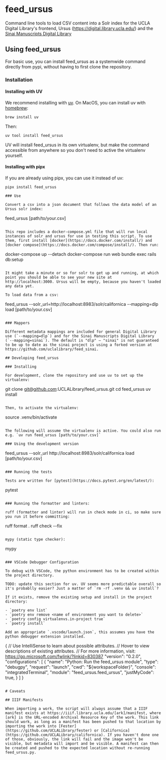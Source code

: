 # feed_ursus

Command line tools to load CSV content into a Solr index for the UCLA Digital Library's frontend, Ursus (https://digital.library.ucla.edu/) and the [Sinai Manuscripts Digital Library](https://sinaimanuscripts.library.ucla.edu)

## Using feed_ursus

For basic use, you can install feed_ursus as a systemwide command directly from pypi, without having to first clone the repository.

### Installation

#### Installing with UV

We recommend installing with [uv](https://docs.astral.sh/uv). On MacOS, you can install uv with [homebrew](https://brew.sh):

```
brew install uv
```

Then:

```
uv tool install feed_ursus
```

UV will install feed_ursus in its own virtualenv, but make the command accessible from anywhere so you don't need to active the virtualenv yourself.

#### Installing with pipx

If you are already using pipx, you can use it instead of uv:

```
pipx install feed_ursus

### Use

Convert a csv into a json document that follows the data model of an Ursus solr index:

```
feed_ursus [path/to/your.csv]
```

This repo includes a docker-compose.yml file that will run local instances of solr and ursus for use in testing this script. To use them, first install [docker](https://docs.docker.com/install/) and [docker compose](https://docs.docker.com/compose/install/). Then run:

```
docker-compose up --detach
docker-compose run web bundle exec rails db:setup
```

It might take a minute or so for solr to get up and running, at which point you should be able to see your new site at http://localhost:3000. Ursus will be empty, because you haven't loaded any data yet.

To load data from a csv:

```
feed_ursus --solr_url=http://localhost:8983/solr/californica --mapping=dlp load [path/to/your.csv]
```

### Mappers

Different metadata mappings are included for general Digital Library use (`--mapping=dlp`) and for the Sinai Manuscripts Digital Library (`--mapping=sinai`). The default is "dlp" – "sinai" is not guaranteed to be up to date as the sinai project is using a forked version at https://github.com/uclalibrary/feed_sinai.

## Developing feed_ursus

### Installing

For development, clone the repository and use uv to set up the virtualenv:

```
git clone git@github.com:UCLALibrary/feed_ursus.git
cd feed_ursus
uv install
```

Then, to activate the virtualenv:

```
source .venv/bin/activate
```

The following will assume the virtualenv is active. You could also run e.g. `uv run feed_ursus [path/to/your.csv]`

### Using the development version

```
feed_ursus --solr_url http://localhost:8983/solr/californica load [path/to/your.csv]
```

### Running the tests

Tests are written for [pytest](https://docs.pytest.org/en/latest/):

```
pytest
```

### Running the formatter and linters:

ruff (formatter and linter) will run in check mode in ci, so make sure you run it before committing:

```
ruff format .
ruff check --fix
```

mypy (static type checker):

```
mypy
```

### VSCode Debugger Configuration

To debug with VSCode, the python environment has to be created within the project directory.

TODO: update this section for uv. UV seems more predictable overall so it's probablly easier? Just a matter of `rm -rf .venv && uv install`?

If it exists, remove the existing setup and install in the project directory:

- `poetry env list`
- `poetry env remove <name of environment you want to delete>`
- `poetry config virtualenvs.in-project true`
- `poetry install`

Add an appropriate `.vscode/launch.json`, this assumes you have the python debugger extension installed.

```
{
    // Use IntelliSense to learn about possible attributes.
    // Hover to view descriptions of existing attributes.
    // For more information, visit: https://go.microsoft.com/fwlink/?linkid=830387
    "version": "0.2.0",
    "configurations": [
        {
            "name": "Python: Run the feed_ursus module",
            "type": "debugpy",
            "request": "launch",
            "cwd": "${workspaceFolder}",
            "console": "integratedTerminal",
            "module": "feed_ursus.feed_ursus",
            "justMyCode": true,
        }
    ]
}
```

# Caveats

## IIIF Manifests

When importing a work, the script will always assume that a IIIF manifest exists at https://iiif.library.ucla.edu/[ark]/manifest, where [ark] is the URL-encoded Archival Resource Key of the work. This link should work, as long as a manifest has been pushed to that location by importing the work into [Fester](https://github.com/UCLALibrary/fester) or [Californica](https://github.com/UCLALibrary/californica). If you haven't done one of those, obviously, the link will fail and the image won't be visible, but metadata will import and be visible. A manifest can then be created and pushed to the expected location without re-running feed_ursus.py.

